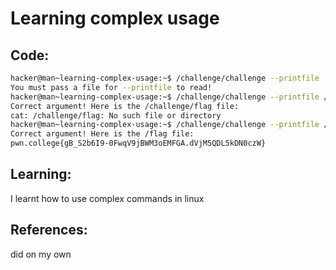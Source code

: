 # Learning complex usage
## Code:
```bash
hacker@man~learning-complex-usage:~$ /challenge/challenge --printfile
You must pass a file for --printfile to read!
hacker@man~learning-complex-usage:~$ /challenge/challenge --printfile /challenge/flag
Correct argument! Here is the /challenge/flag file:
cat: /challenge/flag: No such file or directory
hacker@man~learning-complex-usage:~$ /challenge/challenge --printfile /flag
Correct argument! Here is the /flag file:
pwn.college{gB_S2b6I9-0FwqV9jBWM3oEMFGA.dVjM5QDL5kDN0czW}

```
## Learning:
 I learnt how to use complex commands in linux
## References:
 did on my own
